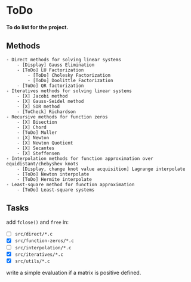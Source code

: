 # ToDo
#### To do list for the project.

## Methods

	- Direct methods for solving linear systems
		- [Display] Gauss Elimination
		- [ToDo] LU Factorization
			- [ToDo] Cholesky Factorization
			- [ToDo] Doolittle Factorization
		- [ToDo] QR factorization
	- Iteratives methods for solving linear systems
		- [X] Jacobi method
		- [X] Gauss-Seidel method
		- [X] SOR method
		- [ToCheck] Richardson
	- Recursive methods for function zeros
		- [X] Bisection
		- [X] Chord
		- [ToDo] Muller
		- [X] Newton
		- [X] Newton Quotient
		- [X] Secantes
		- [X] Steffensen
	- Interpolation methods for function approximation over equidistant/chebyshev knots
		- [Display, change knot value acquisition] Lagrange interpolate
		- [ToDo] Newton interpolate
		- [ToDo] Hermite interpolate
	- Least-square method for function approximation
		- [ToDo] Least-square systems
		
## Tasks

add `fclose()` and `free` in:
 - [ ] `src/direct/*.c`
 - [X] `src/function-zeros/*.c`
 - [ ] `src/interpolation/*.c`
 - [X] `src/iteratives/*.c`
 - [X] `src/utils/*.c`

write a simple evaluation if a matrix is positive defined.